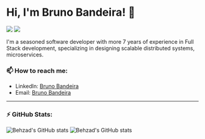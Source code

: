 # Hi, I'm Bruno Bandeira! 👋

[![](https://img.shields.io/badge/-@obrunobandeira-%23181717?style=flat-square&logo=github)](https://github.com/obrunobandeira)
[![](https://img.shields.io/badge/-bbandeira-blue?style=flat-square&logo=linkedin&logoColor=white)](https://www.linkedin.com/in/bbandeira/)

I'm a seasoned software developer with more 7 years of experience in Full Stack development, specializing in designing scalable distributed systems, microservices. 

### 📫 How to reach me:
- LinkedIn: [Bruno Bandeira](https://www.linkedin.com/in/bbandeira)
- Email: [Bruno Bandeira](mailto:sbandeira07@gmail.com)
---
### ⚡ GitHub Stats:
![Behzad's GitHub stats](https://github-readme-stats.vercel.app/api?username=obrunobandeira&show_icons=true&theme=radical)
![Behzad's GitHub stats](https://github-readme-stats.vercel.app/api/top-langs?username=obrunobandeira&show_icons=true&theme=radical)
